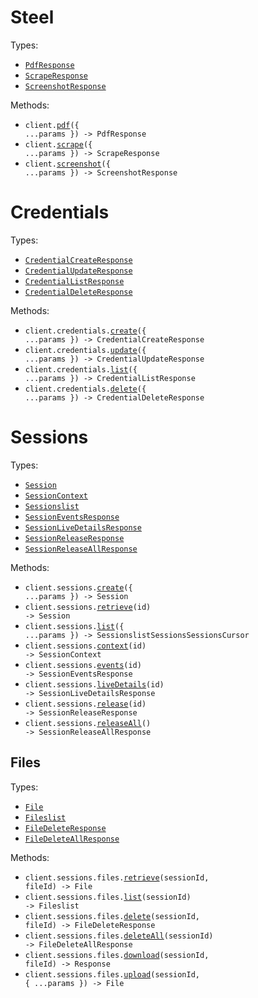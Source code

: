 # Steel

Types:

- <code><a href="./src/resources/top-level.ts">PdfResponse</a></code>
- <code><a href="./src/resources/top-level.ts">ScrapeResponse</a></code>
- <code><a href="./src/resources/top-level.ts">ScreenshotResponse</a></code>

Methods:

- <code title="post /v1/pdf">client.<a href="./src/index.ts">pdf</a>({ ...params }) -> PdfResponse</code>
- <code title="post /v1/scrape">client.<a href="./src/index.ts">scrape</a>({ ...params }) -> ScrapeResponse</code>
- <code title="post /v1/screenshot">client.<a href="./src/index.ts">screenshot</a>({ ...params }) -> ScreenshotResponse</code>

# Credentials

Types:

- <code><a href="./src/resources/credentials.ts">CredentialCreateResponse</a></code>
- <code><a href="./src/resources/credentials.ts">CredentialUpdateResponse</a></code>
- <code><a href="./src/resources/credentials.ts">CredentialListResponse</a></code>
- <code><a href="./src/resources/credentials.ts">CredentialDeleteResponse</a></code>

Methods:

- <code title="post /v1/credentials">client.credentials.<a href="./src/resources/credentials.ts">create</a>({ ...params }) -> CredentialCreateResponse</code>
- <code title="put /v1/credentials">client.credentials.<a href="./src/resources/credentials.ts">update</a>({ ...params }) -> CredentialUpdateResponse</code>
- <code title="get /v1/credentials">client.credentials.<a href="./src/resources/credentials.ts">list</a>({ ...params }) -> CredentialListResponse</code>
- <code title="delete /v1/credentials">client.credentials.<a href="./src/resources/credentials.ts">delete</a>({ ...params }) -> CredentialDeleteResponse</code>

# Sessions

Types:

- <code><a href="./src/resources/sessions/sessions.ts">Session</a></code>
- <code><a href="./src/resources/sessions/sessions.ts">SessionContext</a></code>
- <code><a href="./src/resources/sessions/sessions.ts">Sessionslist</a></code>
- <code><a href="./src/resources/sessions/sessions.ts">SessionEventsResponse</a></code>
- <code><a href="./src/resources/sessions/sessions.ts">SessionLiveDetailsResponse</a></code>
- <code><a href="./src/resources/sessions/sessions.ts">SessionReleaseResponse</a></code>
- <code><a href="./src/resources/sessions/sessions.ts">SessionReleaseAllResponse</a></code>

Methods:

- <code title="post /v1/sessions">client.sessions.<a href="./src/resources/sessions/sessions.ts">create</a>({ ...params }) -> Session</code>
- <code title="get /v1/sessions/{id}">client.sessions.<a href="./src/resources/sessions/sessions.ts">retrieve</a>(id) -> Session</code>
- <code title="get /v1/sessions">client.sessions.<a href="./src/resources/sessions/sessions.ts">list</a>({ ...params }) -> SessionslistSessionsSessionsCursor</code>
- <code title="get /v1/sessions/{id}/context">client.sessions.<a href="./src/resources/sessions/sessions.ts">context</a>(id) -> SessionContext</code>
- <code title="get /v1/sessions/{id}/events">client.sessions.<a href="./src/resources/sessions/sessions.ts">events</a>(id) -> SessionEventsResponse</code>
- <code title="get /v1/sessions/{id}/live-details">client.sessions.<a href="./src/resources/sessions/sessions.ts">liveDetails</a>(id) -> SessionLiveDetailsResponse</code>
- <code title="post /v1/sessions/{id}/release">client.sessions.<a href="./src/resources/sessions/sessions.ts">release</a>(id) -> SessionReleaseResponse</code>
- <code title="post /v1/sessions/release">client.sessions.<a href="./src/resources/sessions/sessions.ts">releaseAll</a>() -> SessionReleaseAllResponse</code>

## Files

Types:

- <code><a href="./src/resources/sessions/files.ts">File</a></code>
- <code><a href="./src/resources/sessions/files.ts">Fileslist</a></code>
- <code><a href="./src/resources/sessions/files.ts">FileDeleteResponse</a></code>
- <code><a href="./src/resources/sessions/files.ts">FileDeleteAllResponse</a></code>

Methods:

- <code title="get /v1/sessions/{sessionId}/files/{fileId}">client.sessions.files.<a href="./src/resources/sessions/files.ts">retrieve</a>(sessionId, fileId) -> File</code>
- <code title="get /v1/sessions/{sessionId}/files">client.sessions.files.<a href="./src/resources/sessions/files.ts">list</a>(sessionId) -> Fileslist</code>
- <code title="delete /v1/sessions/{sessionId}/files/{fileId}">client.sessions.files.<a href="./src/resources/sessions/files.ts">delete</a>(sessionId, fileId) -> FileDeleteResponse</code>
- <code title="delete /v1/sessions/{sessionId}/files">client.sessions.files.<a href="./src/resources/sessions/files.ts">deleteAll</a>(sessionId) -> FileDeleteAllResponse</code>
- <code title="get /v1/sessions/{sessionId}/files/{fileId}/download">client.sessions.files.<a href="./src/resources/sessions/files.ts">download</a>(sessionId, fileId) -> Response</code>
- <code title="post /v1/sessions/{sessionId}/files">client.sessions.files.<a href="./src/resources/sessions/files.ts">upload</a>(sessionId, { ...params }) -> File</code>
